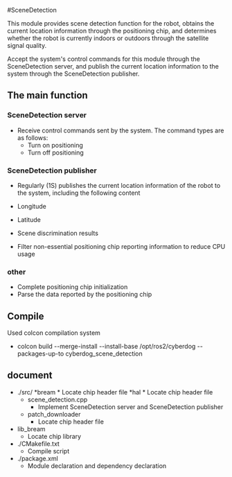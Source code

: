 #SceneDetection

This module provides scene detection function for the robot, obtains the current location information through the positioning chip, and determines whether the robot is currently indoors or outdoors through the satellite signal quality.

Accept the system's control commands for this module through the SceneDetection server, and publish the current location information to the system through the SceneDetection publisher.

## The main function

### SceneDetection server

- Receive control commands sent by the system. The command types are as follows:
   - Turn on positioning
   - Turn off positioning


### SceneDetection publisher

- Regularly (1S) publishes the current location information of the robot to the system, including the following content
- Longitude
- Latitude
- Scene discrimination results
	
- Filter non-essential positioning chip reporting information to reduce CPU usage

### other

* Complete positioning chip initialization
* Parse the data reported by the positioning chip

## Compile

Used colcon compilation system
* colcon build --merge-install --install-base /opt/ros2/cyberdog --packages-up-to cyberdog_scene_detection

## document

* ./src/
     *bream
         * Locate chip header file
     *hal
         * Locate chip header file
     * scene_detection.cpp
         * Implement SceneDetection server and SceneDetection publisher
     * patch_downloader
         * Locate chip header file
* lib_bream
     * Locate chip library
* ./CMakefile.txt
     * Compile script
* ./package.xml
     * Module declaration and dependency declaration
